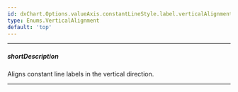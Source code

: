 ```yaml
---
id: dxChart.Options.valueAxis.constantLineStyle.label.verticalAlignment
type: Enums.VerticalAlignment
default: 'top'
---
```

---
##### shortDescription
Aligns constant line labels in the vertical direction.

---
<!-- Description goes here -->